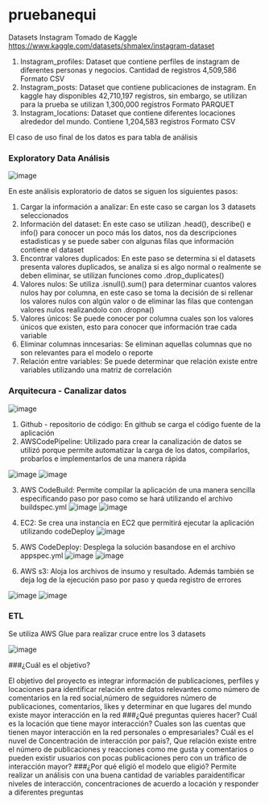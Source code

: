 # pruebanequi

Datasets Instagram
Tomado de Kaggle https://www.kaggle.com/datasets/shmalex/instagram-dataset

1. Instagram_profiles: Dataset que contiene perfiles de instagram de diferentes personas y negocios. Cantidad de registros 4,509,586
Formato CSV
2. Instagram_posts: Dataset que contiene publicaciones de instagram. En kaggle hay disponibles 42,710,197 registros, sin embargo, se utilizan para la prueba se utilizan 1,300,000 registros
Formato PARQUET
3. Instagram_locations: Dataset que contiene diferentes locaciones alrededor del mundo. Contiene 1,204,583 registros
Formato CSV

El caso de uso final de los datos es para tabla de análisis

### Exploratory Data Análisis

![image](https://user-images.githubusercontent.com/20784371/188358721-da7cdc6e-14d8-41fd-b51b-dad6a097e91d.png)


En este análisis exploratorio de datos se siguen los siguientes pasos:

1. Cargar la información a analizar: En este caso se cargan los 3 datasets seleccionados
2. Información del dataset: En este caso se utilizan .head(), describe() e info() para conocer un poco más los datos, nos da descripciones estadisticas y se puede saber con algunas filas que información contiene el dataset
3. Encontrar valores duplicados: En este paso se determina si el datasets presenta valores duplicados, se analiza si es algo normal o realmente se deben eliminar, se utilizan funciones como .drop_duplicates()
4. Valores nulos: Se utiliza .isnull().sum() para determinar cuantos valores nulos hay por columna, en este caso se toma la decisión de si rellenar los valores nulos con algún valor o de eliminar las filas que contengan valores nulos realizandolo con .dropna()
5. Valores únicos: Se puede conocer por columna cuales son los valores únicos que existen, esto para conocer que información trae cada variable
6. Eliminar columnas inncesarias: Se eliminan aquellas columnas que no son relevantes para el modelo o reporte
7. Relación entre variables: Se puede determinar que relación existe entre variables utilizando una matriz de correlación

### Arquitecura - Canalizar datos

![image](https://user-images.githubusercontent.com/20784371/188360932-bfc42b5f-e9dd-4ff2-b15d-6b199bfe8a35.png)

1. Github - repositorio de código: En github se carga el código fuente de la aplicación
2. AWSCodePipeline: Utilizado para crear la canalización de datos se utilizó porque permite automatizar la carga de los datos, compilarlos, probarlos e implementarlos de una manera rápida

![image](https://user-images.githubusercontent.com/20784371/188361181-a48f8382-41de-48a2-8556-0ad6830de4bd.png)
![image](https://user-images.githubusercontent.com/20784371/188361192-557df5e3-6c15-4240-9fcf-b056fb1940f4.png)

3. AWS CodeBuild: Permite compilar la aplicación de una manera sencilla especificando paso por paso como se hará utilizando el archivo buildspec.yml
![image](https://user-images.githubusercontent.com/20784371/188361387-433979b1-76af-4cb5-a33d-d4a0536ae204.png)
![image](https://user-images.githubusercontent.com/20784371/188361465-6535aaf6-8737-4478-be10-e8de13c5fad7.png)

4. EC2: Se crea una instancia en EC2 que permitirá ejecutar la aplicación utilizando codeDeploy
![image](https://user-images.githubusercontent.com/20784371/188361547-59cd41d2-44fa-4a78-95d1-dd6037b827e2.png)

5. AWS CodeDeploy: Desplega la solución basandose en el archivo appspec.yml
![image](https://user-images.githubusercontent.com/20784371/188361653-e7796834-4378-4994-a9f4-100f33582767.png)
![image](https://user-images.githubusercontent.com/20784371/188361728-4cf96126-9534-45be-bfa2-5e5dc9eb4612.png)

6. AWS s3: Aloja los archivos de insumo y resultado. Además también se deja log de la ejecución paso por paso y queda registro de errores

![image](https://user-images.githubusercontent.com/20784371/188361803-141a3c82-f508-4e1d-b1b3-c7ee42c7d7c9.png)
![image](https://user-images.githubusercontent.com/20784371/188361978-cb5cf419-429a-4088-85d3-4381f4024df2.png)


### ETL 

Se utiliza AWS Glue para realizar cruce entre los 3 datasets

![image](https://user-images.githubusercontent.com/20784371/188362087-a2ef2274-0692-4ba2-8566-d6bdd5843c89.png)

###¿Cuál es el objetivo?

El objetivo del proyecto es integrar información de publicaciones, perfiles y locaciones para identificar relación entre datos relevantes como número de comentarios en la red social,número de seguidores número de publicaciones, comentarios, likes y determinar en que lugares del mundo existe mayor interacción en la red
###¿Qué preguntas quieres hacer?
Cuál es la locación que tiene mayor interacción? Cuales son las cuentas que tienen mayor interacción en la red personales o empresariales? Cuál es el nuvel de Concentración de interacción por pais?, Que relación existe entre el número de publicaciones y reacciones como me gusta y comentarios o pueden existir usuarios con pocas publicaciones pero con un tráfico de interacción mayor? 
###¿Por qué eligió el modelo que eligió?
Permite realizar un análisis con una buena cantidad de variables paraidentificar niveles de interacción, concentraciones de acuerdo a locación y responder a diferentes preguntas





